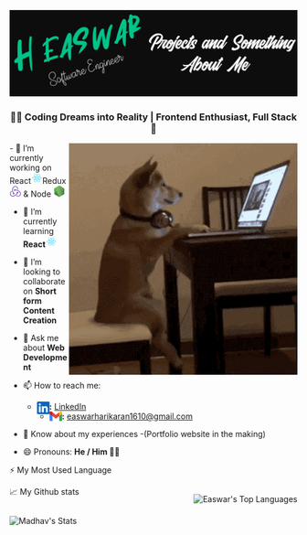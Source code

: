 
<code><img height="" src="cover.jpg"></code>
<h3 align="center">👨‍💻 Coding Dreams into Reality | Frontend Enthusiast, Full Stack 🌟</h3>
<code><img align="right" alt="Coding" width="400" src="dog-sit.gif"></code>
- 🔭 I’m currently working on React<code><img height="20" src="https://raw.githubusercontent.com/github/explore/80688e429a7d4ef2fca1e82350fe8e3517d3494d/topics/react/react.png"></code>Redux <code><img height="20" src="https://raw.githubusercontent.com/github/explore/80688e429a7d4ef2fca1e82350fe8e3517d3494d/topics/redux/redux.png"></code>
& Node <code><img height="20" src="https://raw.githubusercontent.com/github/explore/80688e429a7d4ef2fca1e82350fe8e3517d3494d/topics/nodejs/nodejs.png"></code>

- 🌱 I’m currently learning **React<code><img height="20" src="https://raw.githubusercontent.com/github/explore/80688e429a7d4ef2fca1e82350fe8e3517d3494d/topics/react/react.png"></code>**

- 👯 I’m looking to collaborate on **Short form Content Creation**

- 💬 Ask me about **Web Development**

- 📫 How to reach me:
  - **:**<img align="left" alt="Easwar's LinkedIn" width="22px" src="linkedin.svg" /> <a href="https://www.linkedin.com/in/easwar-harikaran-07764321b/">LinkedIn </a>
  - **:**<img align="left" alt="Easwar's LinkedIn" width="22px" src="Gmail_icon_(2020).svg.png" /> easwarharikaran1610@gmail.com

- 📄 Know about my experiences -(Portfolio website in the making)

- 😄 Pronouns: **He / Him 👨‍💼**

⚡ My Most Used Language

 <p  align="left" style="float:right" float="right">  <img src="https://github-readme-stats.vercel.app/api/top-langs?username=easwar16&show_icons=true&theme=dark&locale=en&layout=compact" alt="Easwar's Top Languages" >

📈 My Github stats

<p align="left" style="float:left" float="left"> <img src="https://github-readme-stats.vercel.app/api?username=easwar16&show_icons=true&theme=dark&locale=en" alt="Madhav's Stats" />
  
